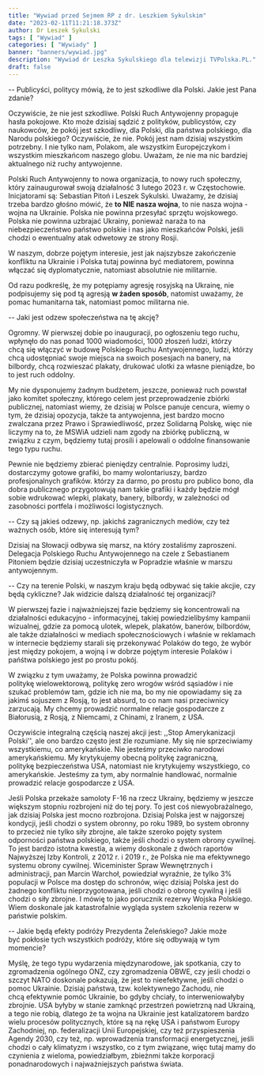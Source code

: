 ```yaml
---
title: "Wywiad przed Sejmem RP z dr. Leszkiem Sykulskim"
date: "2023-02-11T11:21:18.373Z"
author: Dr Leszek Sykulski
tags: [ "Wywiad" ]
categories: [ "Wywiady" ]
banner: "banners/wywiad.jpg"
description: "Wywiad dr Leszka Sykulskiego dla telewizji TVPolska.PL."
draft: false
---
```


-- Publicyści, politycy mówią, że to jest szkodliwe dla Polski. Jakie jest Pana zdanie?


Oczywiście, że nie jest szkodliwe.
Polski Ruch Antywojenny propaguje hasła pokojowe. Kto może dzisiaj sądzić
z polityków, publicystów, czy naukowców, że pokój jest szkodliwy, dla Polski,
dla państwa polskiego, dla Narodu polskiego? Oczywiście, że nie. Pokój jest
nam dzisiaj wszystkim potrzebny. I nie tylko nam, Polakom, ale wszystkim
Europejczykom i wszystkim mieszkańcom naszego globu. Uważam, że nie ma nic
bardziej aktualnego niż ruchy antywojenne.


Polski Ruch Antywojenny to nowa organizacja, to nowy ruch społeczny, który
zainaugurował swoją działalność 3 lutego 2023 r. w Częstochowie. Inicjatorami
są: Sebastian Pitoń i Leszek Sykulski. Uważamy, że dzisiaj trzeba bardzo
głośno mówić, że __to NIE nasza wojna__, to nie nasza wojna - wojna na Ukrainie.
Polska nie powinna przesyłać sprzętu wojskowego. Polska nie powinna uzbrajać
Ukrainy, ponieważ naraża to na niebezpieczeństwo państwo polskie i nas jako
mieszkańców Polski, jeśli chodzi o ewentualny atak odwetowy ze strony Rosji.


W naszym, dobrze pojętym interesie, jest jak najszybsze zakończenie konfliktu
na Ukrainie i Polska tutaj powinna być mediatorem, powinna włączać się dyplomatycznie,
natomiast absolutnie nie militarnie.


Od razu podkreślę, że my potępiamy agresję rosyjską na Ukrainę, nie podpisujemy
się pod tą agresją __w żaden sposób__, natomist uważamy, że pomac humanitarna tak,
natomiast pomoc militarna nie.


-- Jaki jest odzew społeczeństwa na tę akcję?


Ogromny. W pierwszej dobie po inauguracji, po ogłoszeniu tego ruchu, wpłynęło do nas ponad
1000 wiadomości, 1000 złoszeń ludzi, którzy chcą się włączyć w budowę Polskiego
Ruchu Antywojennego, ludzi, którzy chcą udostępniać swoje miejsca na swoich posesjach
na banery, na bilbordy, chcą rozwieszać plakaty, drukować ulotki za własne pieniądze,
bo to jest ruch oddolny.


My nie dysponujemy żadnym budżetem, jeszcze, ponieważ ruch powstał jako komitet społeczny,
którego celem jest przeprowadzenie zbiórki publicznej, natomiast wiemy, że dzisiaj w Polsce
panuje cencura, wiemy o tym, że dzisiaj opozycja, także ta antywojenna, jest bardzo mocno
zwalczana przez Prawo i Sprawiedliwość, przez Solidarną Polskę, więc nie liczymy na to,
że MSWiA udzieli nam zgody na zbiórkę publiczną, w związku z czym, będziemy tutaj prosili
i apelowali o oddolne finansowanie tego typu ruchu.


Pewnie nie będziemy zbierać pieniędzy centralnie. Poprosimy ludzi, dostarczymy gotowe
grafiki, bo mamy wolontariuszy, bardzo profesjonalnych grafików. którzy za darmo, po prostu
pro publico bono, dla dobra publicznego przygotowują nam takie grafiki i każdy będzie mógł
sobie wdrukować wlepki, plakaty, banery, bilbordy, w zależności od zasobności portfela
i możliwości logistycznych.


-- Czy są jakieś odzewy, np. jakichś zagranicznych mediów, czy też ważnych osób, które się
interesują tym?


Dzisiaj na Słowacji odbywa się marsz, na który zostaliśmy zaproszeni. Delegacja Polskiego
Ruchu Antywojennego na czele z Sebastianem Pitoniem będzie dzisiaj uczestniczyła w Popradzie
właśnie w marszu antywojennym.


-- Czy na terenie Polski, w naszym kraju będą odbywać się takie akcjie, czy będą cykliczne?
Jak widzicie dalszą działalność tej organizacji?


W pierwszej fazie i najważniejszej fazie będziemy się koncentrowali na działalności edukacyjno -
informacyjnej, takiej powiedzielibyśmy kampanii wizualnej, gdzie za pomocą ulotek, wlepek, plakatów,
banerów, bilbordów, ale także działalności w mediach społecznościowych i właśnie w reklamach
w internecie będziemy starali się przekonywać Polaków do tego, że wybór jest między pokojem, a wojną
i w dobrze pojętym interesie Polaków i pańśtwa polskiego jest po prostu pokój.


W związku z tym uważamy, że Polska powinna prowadzić politykę wielowektorową, politykę zero wrogów wśród sąsiadów i nie szukać problemów tam, gdzie ich nie ma, bo my nie opowiadamy się za jakimś sojuszem z Rosją, to jest absurd, to co nam nasi przeciwnicy zarzucają. My chcemy prowadzić normalne relacje gospodarcze z Białorusią, z Rosją, z Niemcami, z Chinami, z Iranem, z USA.


Oczywiście integralną częścią naszej akcji jest: ,,Stop Amerykanizacji Polski'', ale ono bardzo często
jest źle rozumiane. My się nie sprzeciwiamy wszystkiemu, co amerykańskie. Nie jesteśmy przeciwko narodowi
amerykańskiemu. My krytykujemy obecną politykę zagraniczną, politykę bezpieczeństwa USA, natomiast
nie krytykujemy wszystkiego, co amerykańskie. Jesteśmy za tym, aby normalnie handlować, normalnie prowadzić relacje gospodarcze z USA.


Jeśli Polska przekaże samoloty F-16 na rzecz Ukrainy, będziemy w jeszcze większym stopniu rozbrojeni
niż do tej pory. To jest coś niewyobrażalnego, jak dzisiaj Polska jest mocno rozbrojona. Dzisiaj Polska jest w najgorszej kondycji, jeśli chodzi o system obronny, po roku 1989, bo system obronny to przecież nie tylko siły zbrojne, ale także szeroko pojęty system odporności państwa polskiego, także jeśli chodzi o system obrony cywilnej. To jest bardzo istotna kwestia, a wiemy doskonale z dwóch raportów Najwyższej Izby Kontroli, z 2012 r. i 2019 r., że Polska nie ma efektywnego systemu obrony cywilnej. Wiceminister Spraw Wewnętrznych i administracji, pan Marcin Warchoł, powiedział wyraźnie, że tylko 3% populacji w Polsce ma dostęp do schronów, więc dzisiaj Polska jest do żadnego konfliktu nieprzygotowana, jeśli chodzi o obronę cywilną i jeśli chodzi o siły zbrojne. I mówię to jako porucznik rezerwy Wojska Polskiego. Wiem doskonale jak katastrofalnie wygląda system szkolenia rezerw w państwie polskim.


-- Jakie będą efekty podróży Prezydenta Żeleńskiego? Jakie może być pokłosie tych wszystkich podróży, które się odbywają w tym momencie?


Myślę, że tego typu wydarzenia międzynarodowe, jak spotkania, czy to zgromadzenia ogólnego ONZ, czy zgromadzenia OBWE, czy jeśli chodzi o szczyt NATO doskonale pokazują, że jest to nieefektywne, jeśli chodzi o pomoc Ukrainie. Dzisiaj państwa, tzw. kolektywnego Zachodu, nie chcą efektywnie pomóc Ukrainie, bo gdyby chciały, to interweniowałyby zbrojnie. USA byłyby w stanie zamknąć przestrzeń powietrzną nad Ukrainą, a tego nie robią, dlatego że ta wojna na Ukrainie jest katalizatorem bardzo wielu procesów politycznych, które są na rękę USA i państwom Europy Zachodniej, np. federalizacji
Unii Europejskiej, czy też przyspieszenia Agendy 2030, czy też, np. wprowadzenia transformacji energetycznej, jeśli chodzi o cały klimatyzm i wszystko, co z tym związane, więc tutaj mamy do czynienia z wieloma, powiedziałbym, zbieżnmi także korporacji ponadnarodowych i najważniejszych państwa świata.
